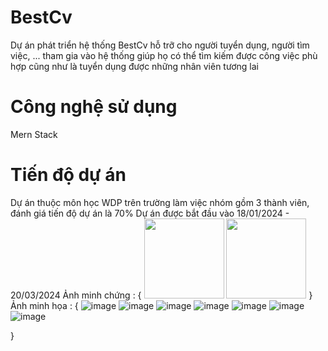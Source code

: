 # BestCv
Dự án phát triển hệ thống BestCv hỗ trỡ cho người tuyển dụng, người tìm việc, ... tham gia vào hệ thống giúp họ có thể tìm kiếm được công việc phù hợp cũng như là tuyển dụng được những nhân viên tương lai

# Công nghệ sử dụng
Mern Stack 

# Tiến độ dự án
Dự án thuộc môn học WDP trên trường làm việc nhóm gồm 3 thành viên, đánh giá tiến độ dự án là 70%
Dự án được bắt đầu vào 18/01/2024 - 20/03/2024
Ảnh minh chứng : 
{
<img src="https://github.com/devnamnh2k2/BestCv/assets/121742978/346dd059-2778-4f15-ad66-44516da40945" width="128" heigh="200"/>
<img src="https://github.com/devnamnh2k2/BestCv/assets/121742978/6844fd0d-4e46-4381-b964-425b41e161f1" width="128"/>
}
Ảnh minh họa : 
{
![image](https://github.com/devnamnh2k2/BestCv/assets/121742978/0fe84047-47c6-4d15-ad46-1f00d21fde85)
![image](https://github.com/devnamnh2k2/BestCv/assets/121742978/9cd037ff-0216-4f83-8a47-73b8ebbe63a9)
![image](https://github.com/devnamnh2k2/BestCv/assets/121742978/fc9bd477-1c1b-4f14-bf59-d36794502d99)
![image](https://github.com/devnamnh2k2/BestCv/assets/121742978/fd95dfd0-83e5-4043-af7b-273308cf8395)
![image](https://github.com/devnamnh2k2/BestCv/assets/121742978/3f53b48e-740e-4f52-9808-8c81b7b9c4b0)
![image](https://github.com/devnamnh2k2/BestCv/assets/121742978/85e4f5d1-57b4-4a52-aa28-3e2154e5de2b)
![image](https://github.com/devnamnh2k2/BestCv/assets/121742978/0bd9da06-1893-4db5-81e1-572f945cad52)

}


